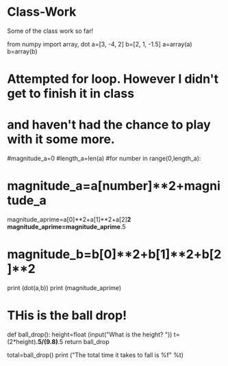 Class-Work
==========

Some of the class work so far!

from numpy import array, dot
a=[3, -4, 2]
b=[2, 1, -1.5]
a=array(a)
b=array(b)

# Attempted for loop. However I didn't get to finish it in class
# and haven't had the chance to play with it some more.

#magnitude_a=0
#length_a=len(a)
#for number in range(0,length_a):
#    magnitude_a=a[number]**2+magnitude_a 
            

magnitude_aprime=a[0]**2+a[1]**2+a[2]**2
magnitude_aprime=magnitude_aprime**.5
# magnitude_b=b[0]**2+b[1]**2+b[2]**2


print (dot(a,b))
print (magnitude_aprime)

# THis is the ball drop!

def ball_drop():
    height=float (input("What is the height?  "))
    t=(2*height)**.5/(9.8)**.5
    return ball_drop
    
total=ball_drop() 
print ("The total time it takes to fall is %f" %t)

